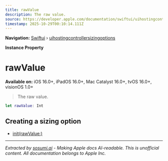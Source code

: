 ```yaml
---
title: rawValue
description: The raw value.
source: https://developer.apple.com/documentation/swiftui/uihostingcontrollersizingoptions/rawvalue
timestamp: 2025-10-29T00:10:14.111Z
---
```


**Navigation:** [Swiftui](/documentation/swiftui) › [uihostingcontrollersizingoptions](/documentation/swiftui/uihostingcontrollersizingoptions)

**Instance Property**

# rawValue

**Available on:** iOS 16.0+, iPadOS 16.0+, Mac Catalyst 16.0+, tvOS 16.0+, visionOS 1.0+

> The raw value.

```swift
let rawValue: Int
```

## Creating a sizing option

- [init(rawValue:)](/documentation/swiftui/uihostingcontrollersizingoptions/init(rawvalue:))

---

*Extracted by [sosumi.ai](https://sosumi.ai) - Making Apple docs AI-readable.*
*This is unofficial content. All documentation belongs to Apple Inc.*

